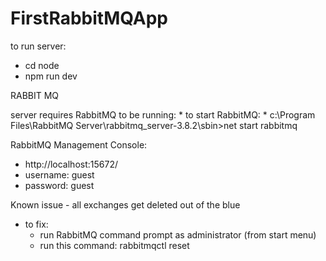 # FirstRabbitMQApp
 
to run server: 
  * cd node
  * npm run dev


RABBIT MQ

server requires RabbitMQ to be running:
    * to start RabbitMQ: 
      * c:\Program Files\RabbitMQ Server\rabbitmq_server-3.8.2\sbin>net start rabbitmq

RabbitMQ Management Console:
  * http://localhost:15672/
  * username: guest
  * password: guest

Known issue - all exchanges get deleted out of the blue
  * to fix: 
    * run RabbitMQ command prompt as administrator (from start menu)
    * run this command: rabbitmqctl reset